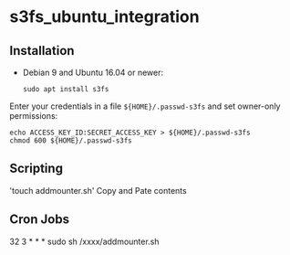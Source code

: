 # s3fs_ubuntu_integration

## Installation

* Debian 9 and Ubuntu 16.04 or newer:

  ```
  sudo apt install s3fs
  ```
Enter your credentials in a file `${HOME}/.passwd-s3fs` and set
owner-only permissions:

```
echo ACCESS_KEY_ID:SECRET_ACCESS_KEY > ${HOME}/.passwd-s3fs
chmod 600 ${HOME}/.passwd-s3fs
```
## Scripting

'touch addmounter.sh'
Copy and Pate contents

## Cron Jobs

32 3 * * *   sudo sh /xxxx/addmounter.sh




